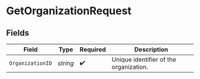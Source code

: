 # GetOrganizationRequest


## Fields

| Field                                  | Type                                   | Required                               | Description                            |
| -------------------------------------- | -------------------------------------- | -------------------------------------- | -------------------------------------- |
| `OrganizationID`                       | *string*                               | :heavy_check_mark:                     | Unique identifier of the organization. |